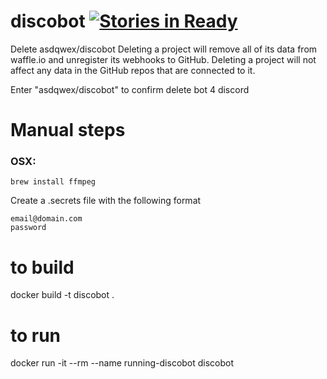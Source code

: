 # discobot [![Stories in Ready](https://badge.waffle.io/asdqwex/discobot.svg?label=ready&title=Ready)](http://waffle.io/asdqwex/discobot)
Delete asdqwex/discobot
Deleting a project will remove all of its data from waffle.io and unregister its webhooks to GitHub. Deleting a project will not affect any data in the GitHub repos that are connected to it.

Enter "asdqwex/discobot" to confirm delete
bot 4 discord

# Manual steps
### OSX:
`brew install ffmpeg`

Create a .secrets file with the following format

    email@domain.com
    password

# to build
docker build -t discobot .

# to run
docker run -it --rm --name running-discobot discobot
